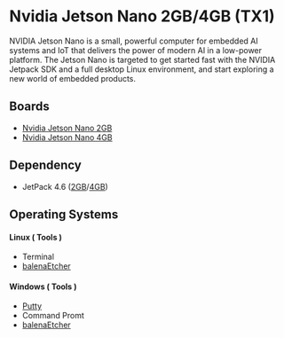 # Nvidia Jetson Nano 2GB/4GB (TX1)
NVIDIA Jetson Nano is a small, powerful computer for embedded AI systems and IoT that delivers the power of modern AI in a low-power platform. The Jetson Nano is targeted to get started fast with the NVIDIA Jetpack SDK and a full desktop Linux environment, and start exploring a new world of embedded products.



## Boards
* [Nvidia Jetson Nano 2GB]
* [Nvidia Jetson Nano 4GB]

## Dependency
* JetPack 4.6 ([2GB]/[4GB])


## Operating Systems


#### Linux ( Tools )
* Terminal
* [balenaEtcher]

#### Windows ( Tools )
* [Putty]
* Command Promt
* [balenaEtcher]





[Nvidia Jetson Nano 2GB]: https://developer.nvidia.com/embedded/learn/get-started-jetson-nano-2gb-devkit
[Nvidia Jetson Nano 4GB]: https://developer.nvidia.com/embedded/learn/get-started-jetson-nano-devkit


[2GB]: https://developer.nvidia.com/jetson-nano-2gb-sd-card-image
[4GB]: https://developer.nvidia.com/jetson-nano-sd-card-image

[Putty]: https://www.putty.org
[balenaEtcher]: https://www.balena.io/etcher/
